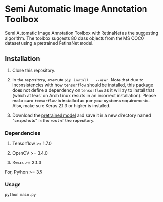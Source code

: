 # Semi Automatic Image Annotation Toolbox

Semi Automatic Image Annotation Toolbox with RetinaNet as the suggesting algorithm. The toolbox suggests 80 class objects from the MS COCO dataset using a pretrained RetinaNet model.

## Installation

1) Clone this repository.

2) In the repository, execute `pip install . --user`.
   Note that due to inconsistencies with how `tensorflow` should be installed,
   this package does not define a dependency on `tensorflow` as it will try to install that (which at least on Arch Linux results in an incorrect installation).
   Please make sure `tensorflow` is installed as per your systems requirements.
   Also, make sure Keras 2.1.3 or higher is installed.

3) Download the [pretrained model](https://github.com/fizyr/keras-retinanet/releases/download/0.2/resnet50_coco_best_v2.0.2.h5) and save it in a new directory named "snapshots" in the root of the repository.

### Dependencies

1) Tensorflow >= 1.7.0

2) OpenCV >= 3.4.0

3) Keras >= 2.1.3

For, Python >= 3.5

### Usage
```
python main.py
```
